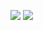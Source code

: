 ![](https://github-readme-stats.vercel.app/api?username=rezcolen3&show_icons=true&theme=radical&include_all_commits=true&rank_icon=percentile)
![](https://github-readme-stats.vercel.app/api/top-langs/?username=rezcolen3&theme=radical&layout=compact)